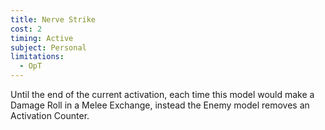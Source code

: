 ```yaml
---
title: Nerve Strike
cost: 2
timing: Active
subject: Personal
limitations:
  - OpT
---
```

Until the end of the current activation, each time this model would make a Damage Roll in a Melee Exchange, instead the Enemy model removes an Activation Counter.